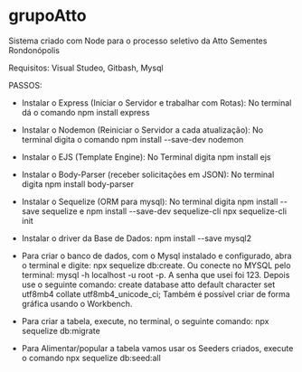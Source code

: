 # grupoAtto

Sistema criado com Node para o processo seletivo da Atto Sementes Rondonópolis

Requisitos: Visual Studeo, Gitbash, Mysql

PASSOS:

- Instalar o Express (Iniciar o Servidor e trabalhar com Rotas): No terminal dá o comando npm install express

- Instalar o Nodemon (Reiniciar o Servidor a cada atualização): No terminal digita o comando npm install --save-dev nodemon

- Instalar o EJS (Template Engine): No Terminal digita npm install ejs

- Instalar o Body-Parser (receber solicitações em JSON): No terminal digita npm install body-parser

- Instalar o Sequelize (ORM para mysql): No terminal digita npm install --save sequelize
e npm install --save-dev sequelize-cli
npx sequelize-cli init

- Instalar o driver da Base de Dados: npm install --save mysql2

- Para criar o banco de dados, com o Mysql instalado e configurado, abra o terminal e digite: npx sequelize db:create. Ou conecte no MYSQL pelo terminal: mysql -h localhost -u root -p. A senha que usei foi 123. Depois use o seguinte comando: create database atto default character set utf8mb4 collate utf8mb4_unicode_ci; Também é possível criar de forma gráfica usando o Workbench.

- Para criar a tabela, execute, no terminal, o seguinte comando: npx sequelize db:migrate

- Para Alimentar/popular a tabela vamos usar os Seeders criados, execute o comando npx sequelize db:seed:all
